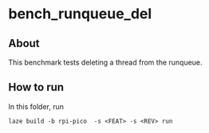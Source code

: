 # bench_runqueue_del

## About

This benchmark tests deleting a thread from the runqueue.

## How to run

In this folder, run

    laze build -b rpi-pico  -s <FEAT> -s <REV> run
